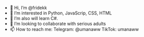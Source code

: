 - 👋 Hi, I’m @fridekk
- 👀 I’m interested in Python, JavaScrip, CSS, HTML
- 🌱 I’m also will learn C#.
- 💞️ I’m looking to collaborate with  serious adults
- 📫 How to reach me: Telegram: @umanaww TikTok: umanaww


